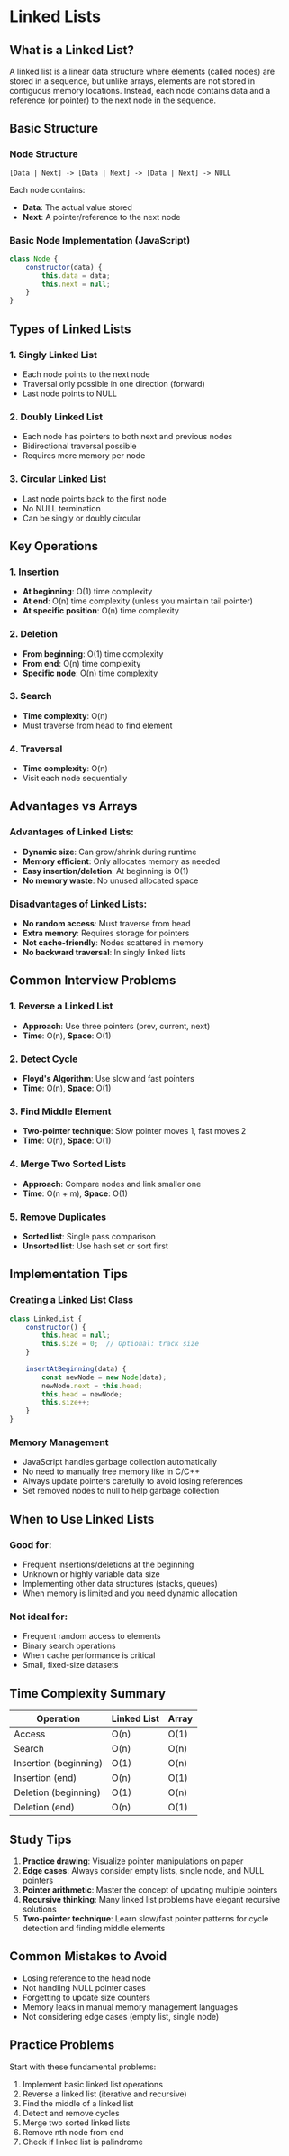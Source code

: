 # Linked Lists

## What is a Linked List?

A linked list is a linear data structure where elements (called nodes) are stored in a sequence, but unlike arrays, elements are not stored in contiguous memory locations. Instead, each node contains data and a reference (or pointer) to the next node in the sequence.

## Basic Structure

### Node Structure
```
[Data | Next] -> [Data | Next] -> [Data | Next] -> NULL
```

Each node contains:
- **Data**: The actual value stored
- **Next**: A pointer/reference to the next node

### Basic Node Implementation (JavaScript)
```javascript
class Node {
    constructor(data) {
        this.data = data;
        this.next = null;
    }
}
```

## Types of Linked Lists

### 1. Singly Linked List
- Each node points to the next node
- Traversal only possible in one direction (forward)
- Last node points to NULL

### 2. Doubly Linked List
- Each node has pointers to both next and previous nodes
- Bidirectional traversal possible
- Requires more memory per node

### 3. Circular Linked List
- Last node points back to the first node
- No NULL termination
- Can be singly or doubly circular

## Key Operations

### 1. Insertion
- **At beginning**: O(1) time complexity
- **At end**: O(n) time complexity (unless you maintain tail pointer)
- **At specific position**: O(n) time complexity

### 2. Deletion
- **From beginning**: O(1) time complexity
- **From end**: O(n) time complexity
- **Specific node**: O(n) time complexity

### 3. Search
- **Time complexity**: O(n)
- Must traverse from head to find element

### 4. Traversal
- **Time complexity**: O(n)
- Visit each node sequentially

## Advantages vs Arrays

### Advantages of Linked Lists:
- **Dynamic size**: Can grow/shrink during runtime
- **Memory efficient**: Only allocates memory as needed
- **Easy insertion/deletion**: At beginning is O(1)
- **No memory waste**: No unused allocated space

### Disadvantages of Linked Lists:
- **No random access**: Must traverse from head
- **Extra memory**: Requires storage for pointers
- **Not cache-friendly**: Nodes scattered in memory
- **No backward traversal**: In singly linked lists

## Common Interview Problems

### 1. Reverse a Linked List
- **Approach**: Use three pointers (prev, current, next)
- **Time**: O(n), **Space**: O(1)

### 2. Detect Cycle
- **Floyd's Algorithm**: Use slow and fast pointers
- **Time**: O(n), **Space**: O(1)

### 3. Find Middle Element
- **Two-pointer technique**: Slow pointer moves 1, fast moves 2
- **Time**: O(n), **Space**: O(1)

### 4. Merge Two Sorted Lists
- **Approach**: Compare nodes and link smaller one
- **Time**: O(n + m), **Space**: O(1)

### 5. Remove Duplicates
- **Sorted list**: Single pass comparison
- **Unsorted list**: Use hash set or sort first

## Implementation Tips

### Creating a Linked List Class
```javascript
class LinkedList {
    constructor() {
        this.head = null;
        this.size = 0;  // Optional: track size
    }
    
    insertAtBeginning(data) {
        const newNode = new Node(data);
        newNode.next = this.head;
        this.head = newNode;
        this.size++;
    }
}
```

### Memory Management
- JavaScript handles garbage collection automatically
- No need to manually free memory like in C/C++
- Always update pointers carefully to avoid losing references
- Set removed nodes to null to help garbage collection

## When to Use Linked Lists

### Good for:
- Frequent insertions/deletions at the beginning
- Unknown or highly variable data size
- Implementing other data structures (stacks, queues)
- When memory is limited and you need dynamic allocation

### Not ideal for:
- Frequent random access to elements
- Binary search operations
- When cache performance is critical
- Small, fixed-size datasets

## Time Complexity Summary

| Operation | Linked List | Array |
|-----------|-------------|--------|
| Access | O(n) | O(1) |
| Search | O(n) | O(n) |
| Insertion (beginning) | O(1) | O(n) |
| Insertion (end) | O(n) | O(1) |
| Deletion (beginning) | O(1) | O(n) |
| Deletion (end) | O(n) | O(1) |

## Study Tips

1. **Practice drawing**: Visualize pointer manipulations on paper
2. **Edge cases**: Always consider empty lists, single node, and NULL pointers
3. **Pointer arithmetic**: Master the concept of updating multiple pointers
4. **Recursive thinking**: Many linked list problems have elegant recursive solutions
5. **Two-pointer technique**: Learn slow/fast pointer patterns for cycle detection and finding middle elements

## Common Mistakes to Avoid

- Losing reference to the head node
- Not handling NULL pointer cases
- Forgetting to update size counters
- Memory leaks in manual memory management languages
- Not considering edge cases (empty list, single node)

## Practice Problems

Start with these fundamental problems:
1. Implement basic linked list operations
2. Reverse a linked list (iterative and recursive)
3. Find the middle of a linked list
4. Detect and remove cycles
5. Merge two sorted linked lists
6. Remove nth node from end
7. Check if linked list is palindrome
